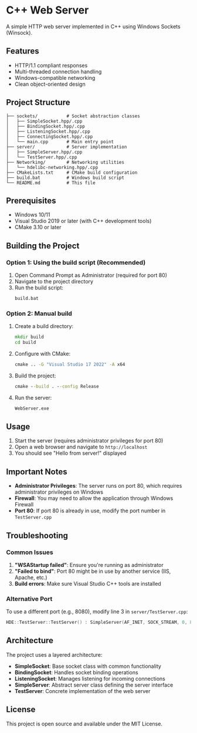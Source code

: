 # C++ Web Server

A simple HTTP web server implemented in C++ using Windows Sockets (Winsock).

## Features

- HTTP/1.1 compliant responses
- Multi-threaded connection handling
- Windows-compatible networking
- Clean object-oriented design

## Project Structure

```
├── sockets/           # Socket abstraction classes
│   ├── SimpleSocket.hpp/.cpp
│   ├── BindingSocket.hpp/.cpp
│   ├── ListeningSocket.hpp/.cpp
│   ├── ConnectingSocket.hpp/.cpp
│   └── main.cpp       # Main entry point
├── server/            # Server implementation
│   ├── SimpleServer.hpp/.cpp
│   └── TestServer.hpp/.cpp
├── Networking/        # Networking utilities
│   └── hdelibc-networking.hpp/.cpp
├── CMakeLists.txt     # CMake build configuration
├── build.bat          # Windows build script
└── README.md          # This file
```

## Prerequisites

- Windows 10/11
- Visual Studio 2019 or later (with C++ development tools)
- CMake 3.10 or later

## Building the Project

### Option 1: Using the build script (Recommended)

1. Open Command Prompt as Administrator (required for port 80)
2. Navigate to the project directory
3. Run the build script:
   ```cmd
   build.bat
   ```

### Option 2: Manual build

1. Create a build directory:
   ```cmd
   mkdir build
   cd build
   ```

2. Configure with CMake:
   ```cmd
   cmake .. -G "Visual Studio 17 2022" -A x64
   ```

3. Build the project:
   ```cmd
   cmake --build . --config Release
   ```

4. Run the server:
   ```cmd
   WebServer.exe
   ```

## Usage

1. Start the server (requires administrator privileges for port 80)
2. Open a web browser and navigate to `http://localhost`
3. You should see "Hello from server!" displayed

## Important Notes

- **Administrator Privileges**: The server runs on port 80, which requires administrator privileges on Windows
- **Firewall**: You may need to allow the application through Windows Firewall
- **Port 80**: If port 80 is already in use, modify the port number in `TestServer.cpp`

## Troubleshooting

### Common Issues

1. **"WSAStartup failed"**: Ensure you're running as administrator
2. **"Failed to bind"**: Port 80 might be in use by another service (IIS, Apache, etc.)
3. **Build errors**: Make sure Visual Studio C++ tools are installed

### Alternative Port

To use a different port (e.g., 8080), modify line 3 in `server/TestServer.cpp`:
```cpp
HDE::TestServer::TestServer() : SimpleServer(AF_INET, SOCK_STREAM, 0, 8080, INADDR_ANY, 10)
```

## Architecture

The project uses a layered architecture:

- **SimpleSocket**: Base socket class with common functionality
- **BindingSocket**: Handles socket binding operations
- **ListeningSocket**: Manages listening for incoming connections
- **SimpleServer**: Abstract server class defining the server interface
- **TestServer**: Concrete implementation of the web server

## License

This project is open source and available under the MIT License. 